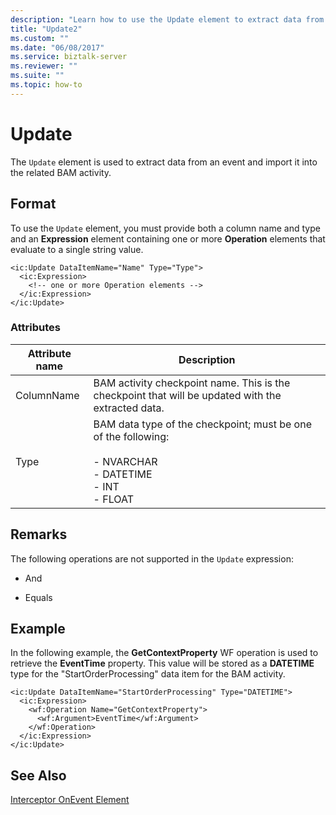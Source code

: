 ```yaml
---
description: "Learn how to use the Update element to extract data from an event and import it into the related Business Activity Monitoring (BAM) activity."
title: "Update2"
ms.custom: ""
ms.date: "06/08/2017"
ms.service: biztalk-server
ms.reviewer: ""
ms.suite: ""
ms.topic: how-to
---
```

# Update

The `Update` element is used to extract data from an event and import it into the related BAM activity.  
  
## Format
  
To use the `Update` element, you must provide both a column name and type and an **Expression** element containing one or more **Operation** elements that evaluate to a single string value.  
  
```  
<ic:Update DataItemName="Name" Type="Type">  
  <ic:Expression>  
    <!-- one or more Operation elements -->  
  </ic:Expression>  
</ic:Update>  
```  
  
### Attributes  
  
|Attribute name|Description|  
|--------------------|-----------------|  
|ColumnName|BAM activity checkpoint name. This is the checkpoint that will be updated with the extracted data.|  
|Type|BAM data type of the checkpoint; must be one of the following:<br /><br /> -   NVARCHAR<br />-   DATETIME<br />-   INT<br />-   FLOAT|  
  
## Remarks  
 The following operations are not supported in the `Update` expression:  
  
- And  
  
- Equals  
  
## Example
  
In the following example, the **GetContextProperty** WF operation is used to retrieve the **EventTime** property. This value will be stored as a **DATETIME** type for the "StartOrderProcessing" data item for the BAM activity.  
  
```  
<ic:Update DataItemName="StartOrderProcessing" Type="DATETIME">  
  <ic:Expression>  
    <wf:Operation Name="GetContextProperty">  
      <wf:Argument>EventTime</wf:Argument>  
    </wf:Operation>  
  </ic:Expression>  
</ic:Update>  
```  
  
## See Also
  
 [Interceptor OnEvent Element](../core/interceptor-onevent-element.md)

